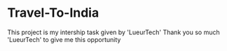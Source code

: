 # Travel-To-India
This project is my intership task given by 'LueurTech' 
Thank you so much 'LueurTech' to give me this opportunity
